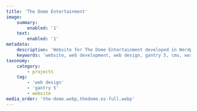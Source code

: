 ```yaml
---
title: 'The Dome Entertainment'
image:
    summary:
        enabled: '1'
    text:
        enabled: '1'
metadata:
    description: 'Website for The Dome Entertainment developed in Wordpress.'
    keywords: 'website, web development, web design, gantry 5, cms, wordpress'
taxonomy:
    category:
        - projects
    tag:
        - 'web design'
        - 'gantry 5'
        - website
media_order: 'the-dome.webp,thedome.es-full.webp'
---
```


